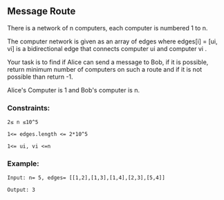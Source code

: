 ## Message Route

There is a network of n computers, each computer is numbered 1 to n.

The computer network is given as an array of edges where edges[i] = [ui, vi] is a bidirectional edge that connects computer ui and computer vi .

Your task is to find if Alice can send a message to Bob, if it is possible, return minimum number of computers on such a route and if it is not possible than return -1.

Alice's Computer is 1 and Bob's computer is  n.

### Constraints:

    2≤ n ≤10^5

    1<= edges.length <= 2*10^5

    1<= ui, vi <=n

### Example:

    Input: n= 5, edges= [[1,2],[1,3],[1,4],[2,3],[5,4]] 
     
    Output: 3